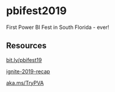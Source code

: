 # pbifest2019
First Power BI Fest in South Florida - ever!

## Resources
[bit.ly/pbifest19](https://bit.ly/pbifest19)

[ignite-2019-recap](https://powerapps.microsoft.com/en-us/blog/microsoft-ignite-2019-event-recap/)

[aka.ms/TryPVA](https://aka.ms/TryPVA)

